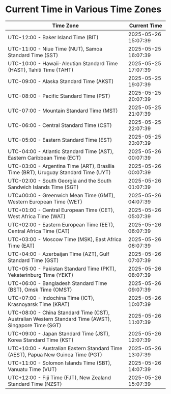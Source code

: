 # Current Time in Various Time Zones

| Time Zone | Current Time |
|-----------|--------------|
| UTC-12:00 - Baker Island Time (BIT) | 2025-05-26 15:07:39 |
| UTC-11:00 - Niue Time (NUT), Samoa Standard Time (SST) | 2025-05-25 16:07:39 |
| UTC-10:00 - Hawaii-Aleutian Standard Time (HAST), Tahiti Time (TAHT) | 2025-05-25 17:07:39 |
| UTC-09:00 - Alaska Standard Time (AKST) | 2025-05-25 19:07:39 |
| UTC-08:00 - Pacific Standard Time (PST) | 2025-05-25 20:07:39 |
| UTC-07:00 - Mountain Standard Time (MST) | 2025-05-25 21:07:39 |
| UTC-06:00 - Central Standard Time (CST) | 2025-05-25 22:07:39 |
| UTC-05:00 - Eastern Standard Time (EST) | 2025-05-25 23:07:39 |
| UTC-04:00 - Atlantic Standard Time (AST), Eastern Caribbean Time (ECT) | 2025-05-26 00:07:39 |
| UTC-03:00 - Argentina Time (ART), Brasília Time (BRT), Uruguay Standard Time (UYT) | 2025-05-26 00:07:39 |
| UTC-02:00 - South Georgia and the South Sandwich Islands Time (SGT) | 2025-05-26 01:07:39 |
| UTC±00:00 - Greenwich Mean Time (GMT), Western European Time (WET) | 2025-05-26 04:07:39 |
| UTC+01:00 - Central European Time (CET), West Africa Time (WAT) | 2025-05-26 05:07:39 |
| UTC+02:00 - Eastern European Time (EET), Central Africa Time (CAT) | 2025-05-26 06:07:39 |
| UTC+03:00 - Moscow Time (MSK), East Africa Time (EAT) | 2025-05-26 06:07:39 |
| UTC+04:00 - Azerbaijan Time (AZT), Gulf Standard Time (GST) | 2025-05-26 07:07:39 |
| UTC+05:00 - Pakistan Standard Time (PKT), Yekaterinburg Time (YEKT) | 2025-05-26 08:07:39 |
| UTC+06:00 - Bangladesh Standard Time (BST), Omsk Time (OMST) | 2025-05-26 09:07:39 |
| UTC+07:00 - Indochina Time (ICT), Krasnoyarsk Time (KRAT) | 2025-05-26 10:07:39 |
| UTC+08:00 - China Standard Time (CST), Australian Western Standard Time (AWST), Singapore Time (SGT) | 2025-05-26 11:07:39 |
| UTC+09:00 - Japan Standard Time (JST), Korea Standard Time (KST) | 2025-05-26 12:07:39 |
| UTC+10:00 - Australian Eastern Standard Time (AEST), Papua New Guinea Time (PGT) | 2025-05-26 13:07:39 |
| UTC+11:00 - Solomon Islands Time (SBT), Vanuatu Time (VUT) | 2025-05-26 14:07:39 |
| UTC+12:00 - Fiji Time (FJT), New Zealand Standard Time (NZST) | 2025-05-26 15:07:39 |
